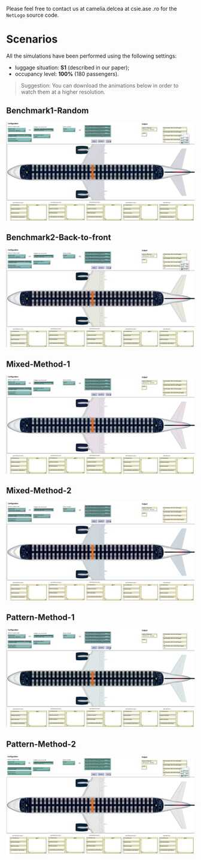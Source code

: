 Please feel free to contact us at camelia.delcea at csie.ase .ro for the `NetLogo` source code.

# Scenarios

All the simulations have been performed using the following settings:
- luggage situation: **S1** (described in our paper);
- occupancy level: **100%** (180 passengers).

> Suggestion: You can download the animations below in order to watch them at a higher resolution.

## Benchmark1-Random
![Benchmark1-Random](recordings/Benchmark1-Random.gif)

## Benchmark2-Back-to-front
![Benchmark2-Back-to-front](recordings/Benchmark2-Back-to-front.gif)

## Mixed-Method-1
![Mixed-Method-1](recordings/Mixed-Method-1.gif)

## Mixed-Method-2
![Mixed-Method-2](recordings/Mixed-Method-2.gif)

## Pattern-Method-1
![Pattern-Method-1](recordings/Pattern-Method-1.gif)

## Pattern-Method-2
![Pattern-Method-2](recordings/Pattern-Method-2.gif)
